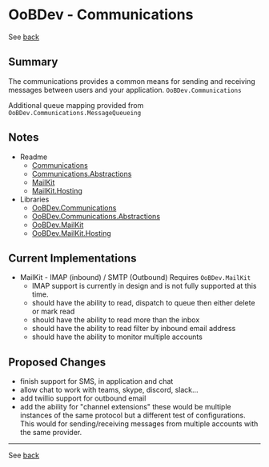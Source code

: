 # OoBDev - Communications

See [back](MajorFunctionality.md)

## Summary

The communications provides a common means for sending and receiving messages between users 
and your application. `OoBDev.Communications`

Additional queue mapping provided from `OoBDev.Communications.MessageQueueing`

## Notes

* Readme
  * [Communications](..\code\OoBDev.Communications\Readme.Communications.md)
  * [Communications.Abstractions](..\code\OoBDev.Communications.Abstractions\Readme.Communications.Abstractions.md)
  * [MailKit](..\code\OoBDev.MailKit\Readme.MailKit.md)
  * [MailKit.Hosting](..\code\OoBDev.MailKit.Hosting\Readme.MailKit.Hosting.md)
* Libraries
  * [OoBDev.Communications](..\Libraries\OoBDev.Communications.md)
  * [OoBDev.Communications.Abstractions](..\Libraries\OoBDev.Communications.Abstractions.md)
  * [OoBDev.MailKit](..\Libraries\OoBDev.MailKit.md)
  * [OoBDev.MailKit.Hosting](..\Libraries\OoBDev.MailKit.Hosting.md)

## Current Implementations

* MailKit - IMAP (inbound) / SMTP (Outbound)  Requires `OoBDev.MailKit`
  * IMAP support is currently in design and is not fully supported at this time.
  * should have the ability to read, dispatch to queue then either delete or mark read
  * should have the ability to read more than the inbox
  * should have the ability to read filter by inbound email address
  * should have the ability to monitor multiple accounts

## Proposed Changes

* finish support for SMS, in application and chat
* allow chat to work with teams, skype, discord, slack...
* add twillio support for outbound email
* add the ability for "channel extensions" these would be multiple instances of the same protocol 
  but a different test of configurations.  This would for sending/receiving messages from multiple
  accounts with the same provider.

---

See [back](MajorFunctionality.md)